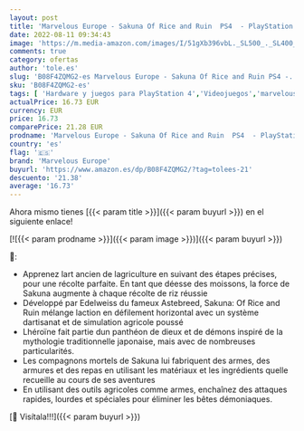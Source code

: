 ```yaml
---
layout: post
title: 'Marvelous Europe - Sakuna Of Rice and Ruin  PS4  - PlayStation 4 [Importación francesa]'
date: 2022-08-11 09:34:43
image: 'https://m.media-amazon.com/images/I/51gXb396vbL._SL500_._SL400_.jpg'
comments: true
category: ofertas
author: 'tole.es'
slug: 'B08F4ZQMG2-es Marvelous Europe - Sakuna Of Rice and Ruin PS4 -...'
sku: 'B08F4ZQMG2-es'
tags: [ 'Hardware y juegos para PlayStation 4','Videojuegos','marvelous europe','playstation','ps4','🇪🇸', ]
actualPrice: 16.73 EUR
currency: EUR
price: 16.73
comparePrice: 21.28 EUR
prodname: 'Marvelous Europe - Sakuna Of Rice and Ruin  PS4  - PlayStation 4 [Importación francesa]'
country: 'es'
flag: '🇪🇸'
brand: 'Marvelous Europe'
buyurl: 'https://www.amazon.es/dp/B08F4ZQMG2/?tag=tolees-21'
descuento: '21.38'
average: '16.73'
---
```


Ahora mismo tienes [{{< param title >}}]({{< param buyurl >}}) en el siguiente enlace!

[![{{< param prodname >}}]({{< param image >}})]({{< param buyurl >}})

🔎:

- Apprenez lart ancien de lagriculture en suivant des étapes précises, pour une récolte parfaite. En tant que déesse des moissons, la force de Sakuna augmente à chaque récolte de riz réussie
- Développé par Edelweiss du fameux Astebreed, Sakuna: Of Rice and Ruin mélange laction en défilement horizontal avec un système dartisanat et de simulation agricole poussé
- Lhéroïne fait partie dun panthéon de dieux et de démons inspiré de la mythologie traditionnelle japonaise, mais avec de nombreuses particularités.
- Les compagnons mortels de Sakuna lui fabriquent des armes, des armures et des repas en utilisant les matériaux et les ingrédients quelle recueille au cours de ses aventures
- En utilisant des outils agricoles comme armes, enchaînez des attaques rapides, lourdes et spéciales pour éliminer les bêtes démoniaques.

[🛒 Visítala!!!]({{< param buyurl >}})
